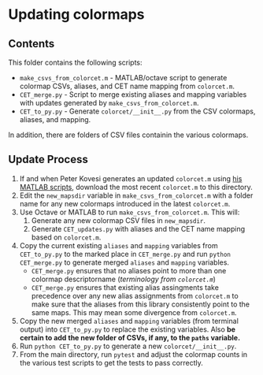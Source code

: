 # Updating colormaps

## Contents

This folder contains the following scripts:

- `make_csvs_from_colorcet.m` - MATLAB/octave script to generate colormap CSVs, aliases, and CET name mapping
  from `colorcet.m`.
- `CET_merge.py` - Script to merge existing aliases and mapping variables with updates generated by
  `make_csvs_from_colorcet.m`.
- `CET_to_py.py` - Generate `colorcet/__init__.py` from the CSV colormaps, aliases, and mapping.

In addition, there are folders of CSV files containin the various colormaps.

## Update Process

1. If and when Peter Kovesi generates an updated `colorcet.m` using [his MATLAB
   scripts](https://www.peterkovesi.com/matlabfns/index.html#colour), download the most recent `colorcet.m`
   to this directory.
2. Edit the `new_mapsdir` variable in `make_csvs_from_colorcet.m` with a folder name for any new colormaps
   introduced in the latest `colorcet.m`.
3. Use Octave or MATLAB to run `make_csvs_from_colorcet.m`. This will:
   1. Generate any new colormap CSV files in `new_mapsdir`.
   2. Generate `CET_updates.py` with aliases and the CET name mapping based on `colorcet.m`.
4. Copy the current existing `aliases` and `mapping` variables from `CET_to_py.py` to the marked place in
   `CET_merge.py` and run `python CET_merge.py` to generate merged `aliases` and `mapping` variables.
   - `CET_merge.py` ensures that no aliases point to more than one colormap descriptorname (_terminology from
     `colorcet.m`_)
   - `CET_merge.py` ensures that existing alias assingments take precedence over any new alias assignments
     from `colorcet.m` to make sure that the aliases from this library consistently point to the same maps.
     This may mean some divergence from `colorcet.m`.
5. Copy the new merged `aliases` and `mapping` variables (from terminal output) into `CET_to_py.py` to
   replace the existing variables. Also **be certain to add the new folder of CSVs, if any, to the `paths`
   variable.**
6. Run `python CET_to_py.py` to generate a new `colorcet/__init__.py`.
7. From the main directory, run `pytest` and adjust the colormap counts in the various test scripts to get
   the tests to pass correctly.
